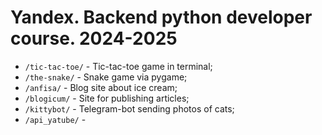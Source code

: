 # Yandex. Backend python developer course. 2024-2025

- `/tic-tac-toe/` - Tic-tac-toe game in terminal;
- `/the-snake/` - Snake game via pygame;
- `/anfisa/` - Blog site about ice cream;
- `/blogicum/` - Site for publishing articles;
- `/kittybot/` - Telegram-bot sending photos of cats;
- `/api_yatube/` - 
